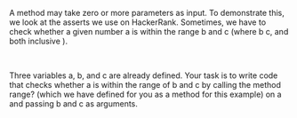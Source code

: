 A method may take zero or more parameters as input. To demonstrate this, we look at the asserts we use on HackerRank. Sometimes, we have to check whether a given number a is within the range b and c (where b  c, and both inclusive ).

<br>

Three variables a, b, and c are already defined. Your task is to write code that checks whether a is within the range of b and c by calling the method range? (which we have defined for you as a method for this example) on a and passing b and c as arguments.